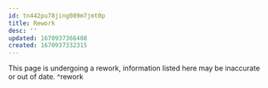 ```yaml
---
id: tn442pu78jing089m7jmt0p
title: Rework
desc: ''
updated: 1670937366408
created: 1670937332315
---
```

This page is undergoing a rework, information listed here may be inaccurate or out of date. ^rework